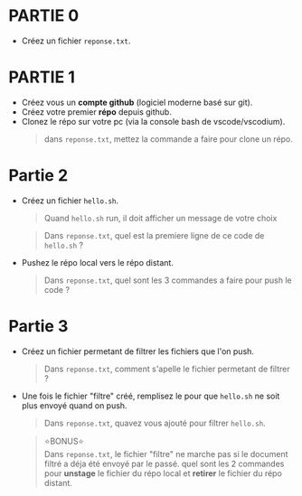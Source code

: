 # PARTIE 0
- Créez un fichier ```reponse.txt```.

# PARTIE 1
- Créez vous un **compte github** (logiciel moderne basé sur git).
- Créez votre premier **répo** depuis github.
- Clonez le répo sur votre pc (via la console bash de vscode/vscodium).
    >dans ```reponse.txt```, mettez la commande a faire pour clone un répo.

# Partie 2
- Créez un fichier ```hello.sh```.
  >Quand ```hello.sh``` run, il doit afficher un message de votre choix
  
  >Dans ```reponse.txt```, quel est la premiere ligne de ce code de ```hello.sh``` ?
- Pushez le répo local vers le répo distant.
    > Dans ```reponse.txt```, quel sont les 3 commandes a faire pour push le code ?

# Partie 3
- Créez un fichier permetant de filtrer les fichiers que l'on push.
    > Dans ```reponse.txt```, comment s'apelle le fichier permetant de filtrer ?
- Une fois le fichier "filtre" créé, remplisez le pour que ```hello.sh``` ne soit plus envoyé quand on push.
    > Dans ```reponse.txt```, quavez vous ajouté pour filtrer ```hello.sh```.
    

    > ⭐BONUS⭐ <br>Dans ```reponse.txt```, le fichier "filtre" ne marche pas si le document filtré a déja été envoyé par le passé. quel sont les 2 commandes pour **unstage** le fichier du répo local et **retirer** le fichier du répo distant.
